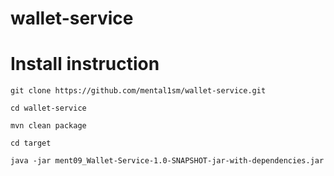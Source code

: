 # wallet-service

<H1>Install instruction</H1>

```git clone https://github.com/mental1sm/wallet-service.git```

```cd wallet-service```

```mvn clean package```

```cd target```

```java -jar ment09_Wallet-Service-1.0-SNAPSHOT-jar-with-dependencies.jar```

